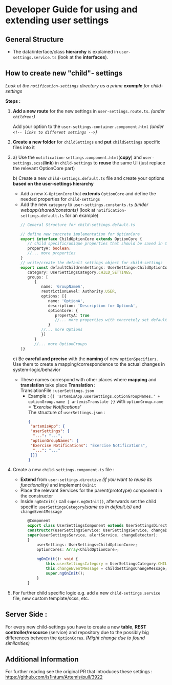 # Developer Guide for using and extending user settings

## General Structure
* The data/interface/class **hierarchy** is explained in `user-settings.service.ts` (look at the **interfaces**).

## How to create new "child"- settings
*Look at the `notification-settings` directory as a prime **example** for child-settings*

**Steps :**
1)  **Add a new route** for the new settings in `user-settings.route.ts`. *(under `children:`)*
    
    Add your option to the `user-settings-container.component.html` *(under `<!-- links to different settings -->`)*

2) **Create a new folder** for `childSettings` and **put** `childSettings` specific files into it

3) a) Use the `notification-settings.component.html`(**copy**) and `user-settings.scss`(**link**) in `child-settings` to **reuse** the same UI (just replace the relevant OptionCore part)<br>

   b) Create a new `child-settings.default.ts` file and create your options **based on the user-settings hierarchy**<br>
   * Add a new `X-OptionCore` that **extends** `OptionCore` and define the needed properties for `child-settings`
   * Add the new `category` to `user-settings.constants.ts` *(under webapp/shared/constants)*
               (look at `notification-settings.default.ts` for an example)<br>
     ```ts
     // General Structure for child-settings.default.ts
     
     // define new concrete implementation for OptionCore
     export interface ChildOptionCore extends OptionCore {
        // child specific/unique properties that should be saved in the DB
        propertyA: boolean;
        //... more properties
     }
     // write/create the default settings object for child-settings
     export const defaultChildrenSettings: UserSettings<ChildOptionCore> = {
        category: UserSettingsCategory.CHILD_SETTINGS,
        groups: [
           {
              name: 'GroupNameA',
              restrictionLevel: Authority.USER,
              options: [{
                 name: 'OptionA',
                 description: 'Description for OptionA',
                 optionCore: {
                    propertyA: true
                    //... more properties with concretely set default values
                 }
              //... more Options
              }]
           }
           //... more OptionGroups
     ]}
     ```
   c) Be **careful and precise** with the **naming** of new `optionSpecifiers`. Use them to create a mapping/correspondence to the actual changes in system-logic/behavior
   * These names correspond with other places where **mapping** and **translation** take place
        **Translation :**<br>
     TranslationFile : `userSettings.json`
       * Example : `{{ 'artemisApp.userSettings.optionGroupNames.' + optionGroup.name | artemisTranslate }}`
         with `optionGroup.name` = *'Exercise Notifications'* <br>
         The structure of `userSettings.json` :
          ```json
          {
           "artemisApp": {
           "userSettings": {
            "...": "...",
           "optionGroupNames": {
           "Exercise Notifications": "Exercise Notifications",
            "...": "..."
           }}}
          }
          ```
4) Create a new `child-settings.component.ts` file :
   * **Extend** from `user-settings.directive` *(if you want to reuse its functionality)* and implement `OnInit` 
   * Place the relevant Services for the parent(prototype) component in the constructor
   * Inside `ngOnInit()` call `super.ngOnInit()`, afterwards set the child specific `userSettingsCategory`*(same as in default.ts)* and `changeEventMessage`
     ```ts
        @Component
        export class UserSettingsComponent extends UserSettingsDirective implements OnInit {
        constructor(userSettingsService: UserSettingsService, changeDetector: ChangeDetectorRef, alertService: JhiAlertService) {
        super(userSettingsService, alertService, changeDetector);
        }
            userSettings: UserSettings<ChildOptionCore>;
            optionCores: Array<ChildOptionCore>;
        
            ngOnInit(): void {
                this.userSettingsCategory = UserSettingsCategory.CHILD_SETTINGS;
                this.changeEventMessage = childSettingsChangeMessage;
                super.ngOnInit();
            }
        }
     ```
5) For further child specific logic e.g. add a new `child-settings.service` file, new custom template/scss, etc.

## Server Side :
For every new child-settings you have to create a new **table**, **REST controller/resource** (service) and repository due to the possibly big differences between the `OptionCores`.
            *(Might change due to found similarities)*

## Additional Information
For further reading see the original PR that introduces these settings : https://github.com/ls1intum/Artemis/pull/3922
